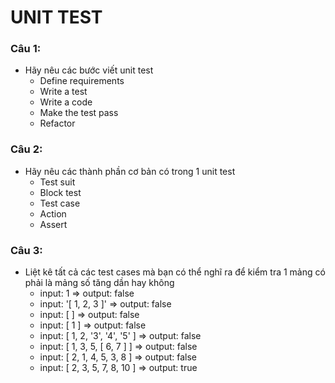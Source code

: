 # UNIT TEST

### Câu 1:

- Hãy nêu các bước viết unit test
  - Define requirements
  - Write a test
  - Write a code
  - Make the test pass
  - Refactor

### Câu 2:

- Hãy nêu các thành phần cơ bản có trong 1 unit test
  - Test suit
  - Block test
  - Test case
  - Action
  - Assert

### Câu 3:

- Liệt kê tất cả các test cases mà bạn có thể nghĩ ra để kiểm tra 1 mảng có phải là mảng số tăng dần hay không
  - input: 1 => output: false
  - input: '[ 1, 2, 3 ]' => output: false
  - input: [ ] => output: false
  - input: [ 1 ] => output: false
  - input: [ 1, 2, '3', '4', '5' ] => output: false
  - input: [ 1, 3, 5, [ 6, 7 ] ] => output: false
  - input: [ 2, 1, 4, 5, 3, 8 ] => output: false
  - input: [ 2, 3, 5, 7, 8, 10 ] => output: true
